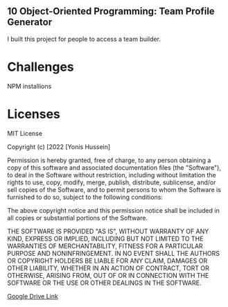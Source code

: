 ## 10 Object-Oriented Programming: Team Profile Generator

I built this project for people to access a team builder.

# Challenges 

NPM installions

# Licenses

MIT License

Copyright (c) [2022 [Yonis Hussein]

Permission is hereby granted, free of charge, to any person obtaining a copy of this software and associated documentation files (the "Software"), to deal in the Software without restriction, including without limitation the rights to use, copy, modify, merge, publish, distribute, sublicense, and/or sell copies of the Software, and to permit persons to whom the Software is furnished to do so, subject to the following conditions:

The above copyright notice and this permission notice shall be included in all copies or substantial portions of the Software.

THE SOFTWARE IS PROVIDED "AS IS", WITHOUT WARRANTY OF ANY KIND, EXPRESS OR IMPLIED, INCLUDING BUT NOT LIMITED TO THE WARRANTIES OF MERCHANTABILITY, FITNESS FOR A PARTICULAR PURPOSE AND NONINFRINGEMENT. IN NO EVENT SHALL THE AUTHORS OR COPYRIGHT HOLDERS BE LIABLE FOR ANY CLAIM, DAMAGES OR OTHER LIABILITY, WHETHER IN AN ACTION OF CONTRACT, TORT OR OTHERWISE, ARISING FROM, OUT OF OR IN CONNECTION WITH THE SOFTWARE OR THE USE OR OTHER DEALINGS IN THE SOFTWARE.

[Google Drive Link](https://drive.google.com/file/d/1VxwuG1V9nOGBH7FORd6URQjRpTIj2ICh/view?usp=sharing)

